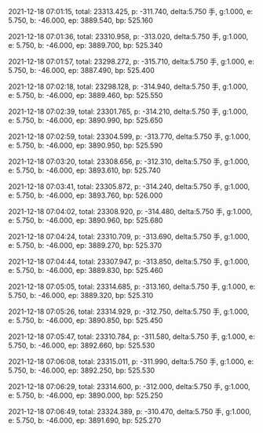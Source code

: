 2021-12-18 07:01:15, total: 23313.425, p: -311.740, delta:5.750 手, g:1.000, e: 5.750, b: -46.000, ep: 3889.540, bp: 525.160

2021-12-18 07:01:36, total: 23310.958, p: -313.020, delta:5.750 手, g:1.000, e: 5.750, b: -46.000, ep: 3889.700, bp: 525.340

2021-12-18 07:01:57, total: 23298.272, p: -315.710, delta:5.750 手, g:1.000, e: 5.750, b: -46.000, ep: 3887.490, bp: 525.400

2021-12-18 07:02:18, total: 23298.128, p: -314.940, delta:5.750 手, g:1.000, e: 5.750, b: -46.000, ep: 3889.460, bp: 525.550

2021-12-18 07:02:39, total: 23301.765, p: -314.210, delta:5.750 手, g:1.000, e: 5.750, b: -46.000, ep: 3890.990, bp: 525.650

2021-12-18 07:02:59, total: 23304.599, p: -313.770, delta:5.750 手, g:1.000, e: 5.750, b: -46.000, ep: 3890.950, bp: 525.590

2021-12-18 07:03:20, total: 23308.656, p: -312.310, delta:5.750 手, g:1.000, e: 5.750, b: -46.000, ep: 3893.610, bp: 525.740

2021-12-18 07:03:41, total: 23305.872, p: -314.240, delta:5.750 手, g:1.000, e: 5.750, b: -46.000, ep: 3893.760, bp: 526.000

2021-12-18 07:04:02, total: 23308.920, p: -314.480, delta:5.750 手, g:1.000, e: 5.750, b: -46.000, ep: 3890.960, bp: 525.680

2021-12-18 07:04:24, total: 23310.709, p: -313.690, delta:5.750 手, g:1.000, e: 5.750, b: -46.000, ep: 3889.270, bp: 525.370

2021-12-18 07:04:44, total: 23307.947, p: -313.850, delta:5.750 手, g:1.000, e: 5.750, b: -46.000, ep: 3889.830, bp: 525.460

2021-12-18 07:05:05, total: 23314.685, p: -313.160, delta:5.750 手, g:1.000, e: 5.750, b: -46.000, ep: 3889.320, bp: 525.310

2021-12-18 07:05:26, total: 23314.929, p: -312.750, delta:5.750 手, g:1.000, e: 5.750, b: -46.000, ep: 3890.850, bp: 525.450

2021-12-18 07:05:47, total: 23310.784, p: -311.580, delta:5.750 手, g:1.000, e: 5.750, b: -46.000, ep: 3892.660, bp: 525.530

2021-12-18 07:06:08, total: 23315.011, p: -311.990, delta:5.750 手, g:1.000, e: 5.750, b: -46.000, ep: 3892.250, bp: 525.530

2021-12-18 07:06:29, total: 23314.600, p: -312.000, delta:5.750 手, g:1.000, e: 5.750, b: -46.000, ep: 3890.000, bp: 525.250

2021-12-18 07:06:49, total: 23324.389, p: -310.470, delta:5.750 手, g:1.000, e: 5.750, b: -46.000, ep: 3891.690, bp: 525.270